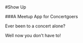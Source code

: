 #Show Up

###A Meetup App for Concertgoers

Ever been to a concert alone?

Well now you don't have to!
